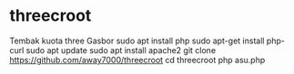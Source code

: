 # threecroot
Tembak kuota three 
Gasbor
sudo apt install php
sudo apt-get install php-curl
sudo apt update
sudo apt install apache2
git clone https://github.com/away7000/threecroot
cd threecroot
php asu.php
